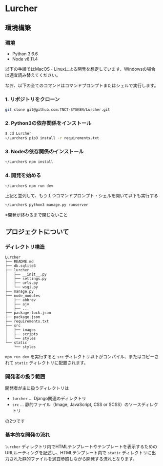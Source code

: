 # Lurcher

## 環境構築

### 環境

- Python 3.6.6
- Node v8.11.4

以下の手順ではMacOS・Linuxによる開発を想定しています、Windowsの場合は適宜読み替えてください。

なお、以下の全てのコマンドはコマンドプロンプトまたはシェルで実行します。

### 1. リポジトリをクローン

``` bash
git clone git@github.com:TNCT-SYSKEN/Lurcher.git
```

### 2. Python3の依存関係をインストール

```  bash
$ cd Lurcher
~/Lurcher$ pip3 install -r requirements.txt
```

### 3. Nodeの依存関係のインストール

``` bash
~/Lurcher$ npm install
```

### 4. 開発を始める

``` bash
~/Lurcher$ npm run dev
```

上記と並列して、もう１つコマンドプロンプト・シェルを開いて以下も実行する

``` bash
~/Lurcher$ python3 manage.py runserver
```

※開発が終わるまで閉じないこと

## プロジェクトについて

### ディレクトリ構造

```
Lurcher
├── README.md
├── db.sqlite3
├── lurcher
│   ├── __init__.py
│   ├── settings.py
│   ├── urls.py
│   └── wsgi.py
├── manage.py
├── node_modules
│   ├── abbrev
│   ├── ajv
│   ├── ...
├── package-lock.json
├── package.json
├── requirements.txt
├── src
│   ├── images
│   ├── scripts
│   └── styles
└── static
    └── styles
```

`npm run dev` を実行すると `src` ディレクトリ以下がコンパイル、またはコピーされて `static` ディレクトリに配置されます。

### 開発者の扱う範囲

開発者が主に扱うディレクトリは

- `lurcher` … Django関連のディレクトリ
- `src` … 静的ファイル（Image, JavaScript, CSS or SCSS）のソースディレクトリ

の2つです

### 基本的な開発の流れ

`lurcher` ディレクトリ内でHTMLテンプレートやテンプレートを表示するためのURLルーティングを記述し、HTMLテンプレート内で `static` ディレクトリに出力された静的ファイルを適宜参照しながら開発する流れとなります。